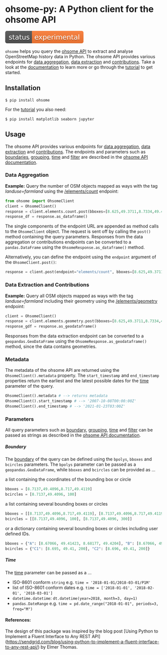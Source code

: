 # ohsome-py: A Python client for the ohsome API

[![status: experimental](https://github.com/GIScience/badges/raw/master/status/experimental.svg)](https://github.com/GIScience/badges#experimental)


`ohsome` helps you query the [ohsome API](https://docs.ohsome.org/ohsome-api/v1/) to extract and analyse OpenStreetMap history data in Python. The ohsome API provides various endpoints for [data aggregation](https://api.ohsome.org/v1/swagger-ui.html?urls.primaryName=Data%20Aggregation), [data extraction](https://api.ohsome.org/v1/swagger-ui.html?urls.primaryName=dataExtraction) and [contributions](https://api.ohsome.org/v1/swagger-ui.html?urls.primaryName=Contributions). Take a look at the [documentation](https://docs.ohsome.org/ohsome-api/stable) to learn more or go through the [tutorial](./notebooks/Tutorial.ipynb) to get started.


## Installation 

```
$ pip install ohsome
```

For the [tutorial](./notebooks/Tutorial.ipynb) you also need:

```
$ pip install matplotlib seaborn jupyter 
```

## Usage 

The ohsome API provides various endpoints for [data aggregation](https://api.ohsome.org/v1/swagger-ui.html?urls.primaryName=Data%20Aggregation), [data extraction](https://api.ohsome.org/v1/swagger-ui.html?urls.primaryName=dataExtraction) and [contributions](https://api.ohsome.org/v1/swagger-ui.html?urls.primaryName=Contributions). The endpoints and parameters such as [boundaries](https://docs.ohsome.org/ohsome-api/stable/boundaries.html), [grouping](https://docs.ohsome.org/ohsome-api/stable/group-by.html), [time](https://docs.ohsome.org/ohsome-api/stable/time.html) and [filter](https://docs.ohsome.org/ohsome-api/stable/filter.html) are described in the [ohsome API documentation](https://docs.ohsome.org/ohsome-api/stable/index.html).


### Data Aggregation

**Example:** Query the number of OSM objects mapped as ways with the tag _landuse=farmland_ using the [/elements/count](https://api.ohsome.org/v1/swagger-ui.html?urls.primaryName=Data%20Aggregation#/Count/count_1) endpoint:


``` python
from ohsome import OhsomeClient
client = OhsomeClient()
response = client.elements.count.post(bboxes=[8.625,49.3711,8.7334,49.4397], time="2014-01-01",  filter="landuse=farmland and type:way")
response_df = response.as_dataframe()

```

The single components of the endpoint URL are appended as method calls to the `OhsomeClient` object. The request is sent off by calling the ```post()``` method containing the query parameters. Responses from the data aggregation or contributions endpoints can be converted to a `pandas.DataFrame` using the `OhsomeResponse.as_dataframe()` method. 

Alternatively, you can define the endpoint using the `endpoint` argument of the `OhsomeClient.post()`:

``` python
response = client.post(endpoint="elements/count", bboxes=[8.625,49.3711,8.7334,49.4397], time="2014-01-01",  filter="landuse=farmland and type:way")
```

### Data Extraction and Contributions


**Example:** Query all OSM objects mapped as ways with the tag _landuse=farmland_ including their geometry using the [/elements/geometry](https://api.ohsome.org/v1/swagger-ui.html?urls.primaryName=Data%20Extraction#/Data%20Extraction/elementsGeometry_1) endpoint:

``` python
client = OhsomeClient()
response = client.elements.geometry.post(bboxes=[8.625,49.3711,8.7334,49.4397], time="2014-01-01", filter="landuse=farmland and type:way")
response_gdf = response.as_geodataframe()
```
Responses from the data extraction endpoint can be converted to a `geopandas.GeoDataFrame`  using the `OhsomeResponse.as_geodataframe()` method, since the data contains geometries.

### Metadata

The metadata of the ohsome API are returned using the `OhsomeClient().metadata` property. The `start_timestamp` and `end_timestamp` properties return the earliest and the latest possible dates for the [time](https://docs.ohsome.org/ohsome-api/stable/time.html) parameter of the query. 

``` python
OhsomeClient().metadata # --> returns metadata
OhsomeClient().start_timestamp # --> '2007-10-08T00:00:00Z'
OhsomeClient().end_timestamp # --> '2021-01-23T03:00Z'

```

### Parameters

All query parameters such as [boundary](https://docs.ohsome.org/ohsome-api/stable/boundaries.html), [grouping](https://docs.ohsome.org/ohsome-api/stable/group-by.html), [time](https://docs.ohsome.org/ohsome-api/stable/time.html) and [filter](https://docs.ohsome.org/ohsome-api/stable/filter.html) can be passed as strings as described in the [ohsome API documentation](https://docs.ohsome.org/ohsome-api/stable).


##### Boundary 

The [boundary](https://docs.ohsome.org/ohsome-api/stable/boundaries.html) of the query can be defined using the `bpolys`, `bboxes` and `bcircles` parameters. The `bpolys` parameter can be passed as a `geopandas.GeoDataFrame`, while `bboxes` and `bcircles` can be provided as ...

a list containing the coordinates of the bounding box or circle

``` python 
bboxes = [8.7137,49.4096,8.717,49.4119]
bcircles = [8.7137,49.4096, 100] 
```

a list containing several bounding boxes or circles

```python 
bboxes = [[8.7137,49.4096,8.717,49.4119], [8.7137,49.4096,8.717,49.4119]]
bcircles = [[8.7137,49.4096, 100], [8.7137,49.4096, 300]]
```

or a dictionary containing several bounding boxes or circles including user defined IDs.

``` python
bboxes = {"A": [8.67066, 49.41423, 8.68177, 49.4204], "B": [8.67066, 49.41423, 8.68177, 49.4204]}
bcircles = {"C1": [8.695, 49.41, 200], "C2": [8.696, 49.41, 200]}
```

##### Time

The [time](https://docs.ohsome.org/ohsome-api/stable/time.html) parameter can be passed as a ...

* ISO-8601 conform `string` e.g. `time = '2018-01-01/2018-03-01/P1M'`
* list of ISO-8601 conform dates e.g. `time = ['2018-01-01', '2018-02-01', '2018-03-01']`
* `datetime.datetime`: `dt.datetime(year=2018, month=3, day=1)`
* `pandas.DateRange` e.g. `time = pd.date_range("2018-01-01", periods=3, freq="M")`

#### References: 

The design of this package was inspired by the blog post [Using Python to Implement a Fluent Interface to Any REST API]
(https://sendgrid.com/blog/using-python-to-implement-a-fluent-interface-to-any-rest-api/) by Elmer Thomas.
